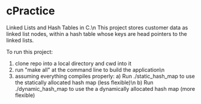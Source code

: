 # cPractice
Linked Lists and Hash Tables in C.\n
This project stores customer data as linked list nodes, within a hash table whose keys are head pointers to the linked lists.

To run this project:

1) clone repo into a local directory and cwd into it
2) run "make all" at the command line to build the application\n
3) assuming everything compiles properly:
    a) Run ./static_hash_map to use the statically allocated hash map (less flexible)\n
    b) Run ./dynamic_hash_map to use the a dynamically allocated hash map (more flexible)
